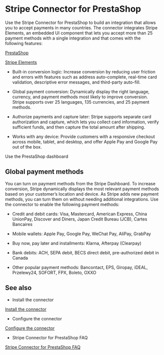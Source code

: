 # Stripe Connector for PrestaShop

Use the Stripe Connector for PrestaShop to build an integration that allows you to accept payments in many countries. The connector integrates Stripe Elements, an embedded UI component that lets you accept more than 25 payment methods with a single integration and that comes with the following features:

[PrestaShop](https://www.prestashop.com/en)

[Stripe Elements](/payments/elements)

- Built-in conversion logic: Increase conversion by reducing user friction and errors with features such as address auto-complete, real-time card validation, descriptive error messages, and third-party auto-fill.

- Global payment conversion: Dynamically display the right language, currency, and payment methods most likely to improve conversion. Stripe supports over 25 languages, 135 currencies, and 25 payment methods.

- Authorize payments and capture later: Stripe supports separate card authorization and capture, which lets you collect card information, verify sufficient funds, and then capture the total amount after shipping.

- Works with any device: Provide customers with a responsive checkout across mobile, tablet, and desktop, and offer Apple Pay and Google Pay out of the box.

Use the PrestaShop dashboard

## Global payment methods

You can turn on payment methods from the Stripe Dashboard. To increase conversion, Stripe dynamically displays the most relevant payment methods based on your customer’s location and device. As Stripe adds new payment methods, you can turn them on without needing additional integrations. Use the connector to enable the following payment methods:

- Credit and debit cards: Visa, Mastercard, American Express, China UnionPay, Discover and Diners, Japan Credit Bureau (JCB), Cartes Bancaires

- Mobile wallets: Apple Pay, Google Pay, WeChat Pay, AliPay, GrabPay

- Buy now, pay later and installments: Klarna, Afterpay (Clearpay)

- Bank debits: ACH, SEPA debit, BECS direct debit, pre-authorized debit in Canada

- Other popular payment methods: Bancontact, EPS, Giropay, iDEAL, Przelewy24, SOFORT, FPX, Boleto, OXXO

## See also

- Install the connector

[Install the connector](/connectors/prestashop/installation)

- Configure the connector

[Configure the connector](/connectors/prestashop/configuration)

- Stripe Connector for PrestaShop FAQ

[Stripe Connector for PrestaShop FAQ](https://support.stripe.com/questions/prestashop)
